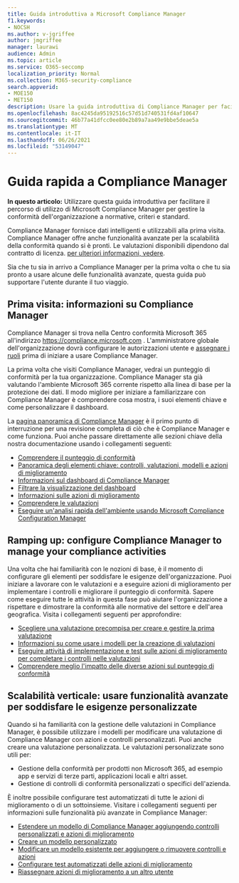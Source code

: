 ```yaml
---
title: Guida introduttiva a Microsoft Compliance Manager
f1.keywords:
- NOCSH
ms.author: v-jgriffee
author: jmgriffee
manager: laurawi
audience: Admin
ms.topic: article
ms.service: O365-seccomp
localization_priority: Normal
ms.collection: M365-security-compliance
search.appverid:
- MOE150
- MET150
description: Usare la guida introduttiva di Compliance Manager per facilitare il percorso di comprensione, configurazione e utilizzo di Compliance Manager.
ms.openlocfilehash: 8ac4245da95192516c57d51d740531fd4af10647
ms.sourcegitcommit: 46b77a41dfcc0ee80e2b89a7aa49e9bbe5deae5a
ms.translationtype: MT
ms.contentlocale: it-IT
ms.lasthandoff: 06/26/2021
ms.locfileid: "53149047"
---
```

# <a name="compliance-manager-quickstart"></a>Guida rapida a Compliance Manager

**In questo articolo:** Utilizzare questa guida introduttiva per facilitare il percorso di utilizzo di Microsoft Compliance Manager per gestire la conformità dell'organizzazione a normative, criteri e standard.

Compliance Manager fornisce dati intelligenti e utilizzabili alla prima visita. Compliance Manager offre anche funzionalità avanzate per la scalabilità della conformità quando si è pronti. Le valutazioni disponibili dipendono dal contratto di licenza. [per ulteriori informazioni, vedere](/office365/servicedescriptions/microsoft-365-service-descriptions/microsoft-365-tenantlevel-services-licensing-guidance/microsoft-365-security-compliance-licensing-guidance).

Sia che tu sia in arrivo a Compliance Manager per la prima volta o che tu sia pronto a usare alcune delle funzionalità avanzate, questa guida può supportare l'utente durante il tuo viaggio.

## <a name="first-visit-get-to-know-compliance-manager"></a>Prima visita: informazioni su Compliance Manager

Compliance Manager si trova nella Centro conformità Microsoft 365 all'indirizzo https://compliance.microsoft.com . L'amministratore globale dell'organizzazione dovrà configurare le autorizzazioni utente e [assegnare i ruoli](compliance-manager-setup.md#set-user-permissions-and-assign-roles) prima di iniziare a usare Compliance Manager.

La prima volta che visiti Compliance Manager, vedrai un punteggio di conformità per la tua organizzazione. Compliance Manager sta già valutando l'ambiente Microsoft 365 corrente rispetto alla linea di base per la protezione dei dati. Il modo migliore per iniziare a familiarizzare con Compliance Manager è comprendere cosa mostra, i suoi elementi chiave e come personalizzare il dashboard.

La [pagina panoramica di Compliance Manager](compliance-manager.md) è il primo punto di interruzione per una revisione completa di ciò che è Compliance Manager e come funziona. Puoi anche passare direttamente alle sezioni chiave della nostra documentazione usando i collegamenti seguenti:

- [Comprendere il punteggio di conformità](compliance-manager.md#understanding-your-compliance-score)
- [Panoramica degli elementi chiave: controlli, valutazioni, modelli e azioni di miglioramento](compliance-manager.md#key-elements-controls-assessments-templates-improvement-actions)
- [Informazioni sul dashboard di Compliance Manager](compliance-manager-setup.md#understand-the-compliance-manager-dashboard)
- [Filtrare la visualizzazione del dashboard](compliance-manager-setup.md#filtering-your-dashboard-view)
- [Informazioni sulle azioni di miglioramento](compliance-manager-setup.md#improvement-actions-page)
- [Comprendere le valutazioni](compliance-manager.md#assessments)
- [Eseguire un'analisi rapida dell'ambiente usando Microsoft Compliance Configuration Manager](compliance-manager-mcca.md)

## <a name="ramping-up-configure-compliance-manager-to-manage-your-compliance-activities"></a>Ramping up: configure Compliance Manager to manage your compliance activities

Una volta che hai familiarità con le nozioni di base, è il momento di configurare gli elementi per soddisfare le esigenze dell'organizzazione. Puoi iniziare a lavorare con le valutazioni e a eseguire azioni di miglioramento per implementare i controlli e migliorare il punteggio di conformità. Sapere come eseguire tutte le attività in questa fase può aiutare l'organizzazione a rispettare e dimostrare la conformità alle normative del settore e dell'area geografica. Visita i collegamenti seguenti per approfondire:

- [Scegliere una valutazione precompisa per creare e gestire la prima valutazione](compliance-manager-assessments.md)
- [Informazioni su come usare i modelli per la creazione di valutazioni](compliance-manager-templates.md)
- [Eseguire attività di implementazione e test sulle azioni di miglioramento per completare i controlli nelle valutazioni](compliance-manager-improvement-actions.md)
- [Comprendere meglio l'impatto delle diverse azioni sul punteggio di conformità](compliance-score-calculation.md)

## <a name="scaling-up-use-advanced-functionality-to-meet-your-custom-needs"></a>Scalabilità verticale: usare funzionalità avanzate per soddisfare le esigenze personalizzate

Quando si ha familiarità con la gestione delle valutazioni in Compliance Manager, è possibile utilizzare i modelli per modificare una valutazione di Compliance Manager con azioni e controlli personalizzati. Puoi anche creare una valutazione personalizzata. Le valutazioni personalizzate sono utili per:

- Gestione della conformità per prodotti non Microsoft 365, ad esempio app e servizi di terze parti, applicazioni locali e altri asset.
- Gestione di controlli di conformità personalizzati o specifici dell'azienda.

È inoltre possibile configurare test automatizzati di tutte le azioni di miglioramento o di un sottoinsieme. Visitare i collegamenti seguenti per informazioni sulle funzionalità più avanzate in Compliance Manager:

- [Estendere un modello di Compliance Manager aggiungendo controlli personalizzati e azioni di miglioramento](compliance-manager-templates.md#extend-an-assessment-template)
- [Creare un modello personalizzato](compliance-manager-templates.md#create-an-assessment-template)
- [Modificare un modello esistente per aggiungere o rimuovere controlli e azioni](compliance-manager-templates.md#modify-a-template)
- [Configurare test automatizzati delle azioni di miglioramento](compliance-manager-setup.md#set-up-automated-testing)
- [Riassegnare azioni di miglioramento a un altro utente](compliance-manager-setup.md#reassign-improvement-actions-to-another-user)